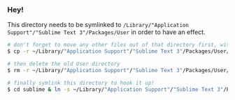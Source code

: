 ### Hey!

This directory needs to be symlinked to `/Library/"Application Support"/"Sublime Text 3"/Packages/User` in order to have an effect.

```sh
# don't forget to move any other files out of that directory first, with
$ cp -r ~/Library/"Application Support"/"Sublime Text 3"/Packages/User/* sublime

# then delete the old User directory
$ rm -r ~/Library/"Application Support"/"Sublime Text 3"/Packages/User/

# finally symlink this directory to hook it up!
$ cd sublime & ln -s ~/Library/"Application Support"/"Sublime Text 3"/Packages/User
```
